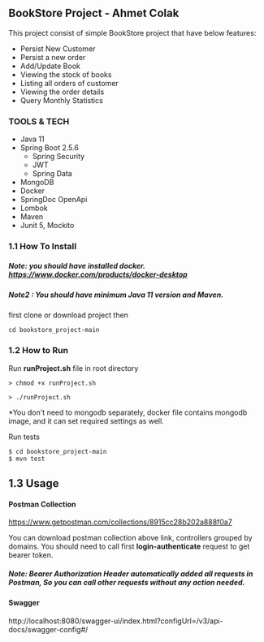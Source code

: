 ## BookStore Project - Ahmet Colak
This project consist of simple BookStore project that have below features:

- Persist New Customer
- Persist a new order
- Add/Update Book 
- Viewing the stock of books
- Listing all orders of customer
- Viewing the order details
- Query Monthly Statistics

### TOOLS & TECH
- Java 11
- Spring Boot 2.5.6
    - Spring Security
    - JWT
    - Spring Data
- MongoDB
- Docker
- SpringDoc OpenApi
- Lombok
- Maven
- Junit 5, Mockito

### 1.1 How To Install
##### Note: you should have installed docker. https://www.docker.com/products/docker-desktop
##### Note2 : You should have minimum Java 11 version and Maven.

first clone or download project then

`cd bookstore_project-main`

### 1.2 How to Run
Run **runProject.sh** file in root directory

    > chmod +x runProject.sh 
    
    > ./runProject.sh

*You don't need to mongodb separately, docker file contains mongodb image, and it can set required settings as well.

Run tests
```
$ cd bookstore_project-main
$ mvn test
```

## 1.3 Usage

#### Postman Collection
https://www.getpostman.com/collections/8915cc28b202a888f0a7

You can download postman collection above link, controllers grouped by domains. 
You should need to call first **login-authenticate** request to get bearer token.

##### Note: Bearer Authorization Header automatically added all requests in Postman, So you can call other requests without any action needed. 


#### Swagger
http://localhost:8080/swagger-ui/index.html?configUrl=/v3/api-docs/swagger-config#/


